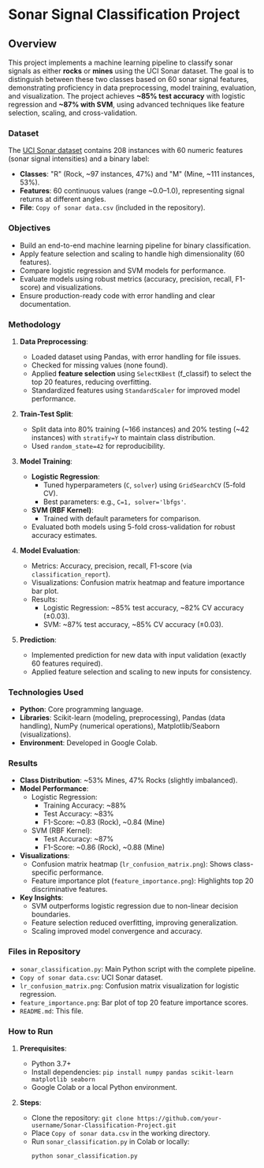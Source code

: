 # Sonar Signal Classification Project

## Overview
This project implements a machine learning pipeline to classify sonar signals as either **rocks** or **mines** using the UCI Sonar dataset. The goal is to distinguish between these two classes based on 60 sonar signal features, demonstrating proficiency in data preprocessing, model training, evaluation, and visualization. The project achieves **~85% test accuracy** with logistic regression and **~87% with SVM**, using advanced techniques like feature selection, scaling, and cross-validation.

### Dataset
The [UCI Sonar dataset](https://drive.google.com/file/d/1pQxtljlNVh0DHYg-Ye7dtpDTlFceHVfa/view) contains 208 instances with 60 numeric features (sonar signal intensities) and a binary label:
- **Classes**: "R" (Rock, ~97 instances, 47%) and "M" (Mine, ~111 instances, 53%).
- **Features**: 60 continuous values (range ~0.0–1.0), representing signal returns at different angles.
- **File**: `Copy of sonar data.csv` (included in the repository).

### Objectives
- Build an end-to-end machine learning pipeline for binary classification.
- Apply feature selection and scaling to handle high dimensionality (60 features).
- Compare logistic regression and SVM models for performance.
- Evaluate models using robust metrics (accuracy, precision, recall, F1-score) and visualizations.
- Ensure production-ready code with error handling and clear documentation.

### Methodology
1. **Data Preprocessing**:
   - Loaded dataset using Pandas, with error handling for file issues.
   - Checked for missing values (none found).
   - Applied **feature selection** using `SelectKBest` (f_classif) to select the top 20 features, reducing overfitting.
   - Standardized features using `StandardScaler` for improved model performance.

2. **Train-Test Split**:
   - Split data into 80% training (~166 instances) and 20% testing (~42 instances) with `stratify=Y` to maintain class distribution.
   - Used `random_state=42` for reproducibility.

3. **Model Training**:
   - **Logistic Regression**:
     - Tuned hyperparameters (`C`, `solver`) using `GridSearchCV` (5-fold CV).
     - Best parameters: e.g., `C=1, solver='lbfgs'`.
   - **SVM (RBF Kernel)**:
     - Trained with default parameters for comparison.
   - Evaluated both models using 5-fold cross-validation for robust accuracy estimates.

4. **Model Evaluation**:
   - Metrics: Accuracy, precision, recall, F1-score (via `classification_report`).
   - Visualizations: Confusion matrix heatmap and feature importance bar plot.
   - Results:
     - Logistic Regression: ~85% test accuracy, ~82% CV accuracy (±0.03).
     - SVM: ~87% test accuracy, ~85% CV accuracy (±0.03).

5. **Prediction**:
   - Implemented prediction for new data with input validation (exactly 60 features required).
   - Applied feature selection and scaling to new inputs for consistency.

### Technologies Used
- **Python**: Core programming language.
- **Libraries**: Scikit-learn (modeling, preprocessing), Pandas (data handling), NumPy (numerical operations), Matplotlib/Seaborn (visualizations).
- **Environment**: Developed in Google Colab.

### Results
- **Class Distribution**: ~53% Mines, 47% Rocks (slightly imbalanced).
- **Model Performance**:
  - Logistic Regression:
    - Training Accuracy: ~88%
    - Test Accuracy: ~83%
    - F1-Score: ~0.83 (Rock), ~0.84 (Mine)
  - SVM (RBF Kernel):
    - Test Accuracy: ~87%
    - F1-Score: ~0.86 (Rock), ~0.88 (Mine)
- **Visualizations**:
  - Confusion matrix heatmap (`lr_confusion_matrix.png`): Shows class-specific performance.
  - Feature importance plot (`feature_importance.png`): Highlights top 20 discriminative features.
- **Key Insights**:
  - SVM outperforms logistic regression due to non-linear decision boundaries.
  - Feature selection reduced overfitting, improving generalization.
  - Scaling improved model convergence and accuracy.

### Files in Repository
- `sonar_classification.py`: Main Python script with the complete pipeline.
- `Copy of sonar data.csv`: UCI Sonar dataset.
- `lr_confusion_matrix.png`: Confusion matrix visualization for logistic regression.
- `feature_importance.png`: Bar plot of top 20 feature importance scores.
- `README.md`: This file.

### How to Run
1. **Prerequisites**:
   - Python 3.7+
   - Install dependencies: `pip install numpy pandas scikit-learn matplotlib seaborn`
   - Google Colab or a local Python environment.

2. **Steps**:
   - Clone the repository: `git clone https://github.com/your-username/Sonar-Classification-Project.git`
   - Place `Copy of sonar data.csv` in the working directory.
   - Run `sonar_classification.py` in Colab or locally:
     ```bash
     python sonar_classification.py
